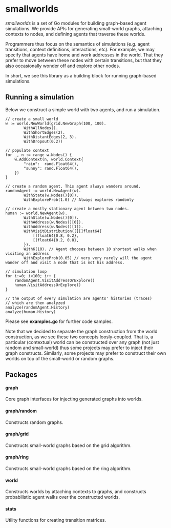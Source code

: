 # smallworlds

_smallworlds_ is a set of Go modules for building graph-based agent simulations. We provide APIs
for generating small-world graphs, attaching contexts to nodes, and defining agents that traverse 
these worlds. 

Programmers thus focus on the semantics of simulations (e.g. agent transitions,
context definitions, interactions, etc). For example, we may specify that agents have home and work addresses in the world. 
That they prefer to move between these nodes with certain transitions, but that they also occasionally wonder off and explore
other nodes.

In short, we see this library as a building block for running graph-based simulations.

## Running a simulation

Below we construct a simple world with two agents, and run a simulation.
```
// create a small world
w := world.NewWorld(grid.NewGraph(100, 100).
		WithAllNodes().
		WithShortEdges(2).
		WithDistantEdges(2, 3).
		WithDropout(0.2))

// populate context
for _, n := range w.Nodes() {
    w.AddContext(n, world.Context{
		"rain":  rand.Float64(),
		"sunny": rand.Float64(),
	})
}

// create a random agent. This agent always wanders around.
randomAgent := world.NewAgent(w).
		WithState(w.Nodes()[0]).
		WithExploreProb(1.0) // Always explores randomly

// create a mostly stationary agent between two nodes.
human := world.NewAgent(w).
		WithState(w.Nodes()[0]).
		WithAddress(w.Nodes()[0]).
		WithAddress(w.Nodes()[1]).
		WithVisitDistribution([][]float64{
			[]float64{0.8, 0.2},
			[]float64{0.2, 0.8},
		}).
		WithK(10). // Agent chooses between 10 shortest walks when visiting an address
		WithExploreProb(0.05) // very very rarely will the agent wander off and visit a node that is not his address.

// simulation loop
for i:=0; i<100; i++ {
    randomAgent.VisitAddressOrExplore()
    human.VisitAddressOrExplore()
}

// the output of every simulation are agents' histories (traces)
// which are then analyzed
analyze(randomAgent.History)
analyze(human.History)

```

Please see **examples.go** for further code samples.

Note that we decided to separate the graph construction from the world construction, as we see these two concepts
loosly-coupled. That is, a particular (contextual) world can be constructed over any graph (not just random and small-world)
thus some projects may prefer to inject their graph constructs. Similarly, some projects may prefer to construct their own
worlds on top of the small-world or random graphs.

## Packages

#### graph
Core graph interfaces for injecting generated graphs into worlds.

#### graph/random
Constructs random graphs.

#### graph/grid
Constructs small-world graphs based on the grid algorithm.

#### graph/ring
Constructs small-world graphs based on the ring algorithm.

#### world
Constructs worlds by attaching contexts to graphs, and constructs
probabilistic agent walks over the constructed worlds.

#### stats
Utility functions for creating transition matrices.
